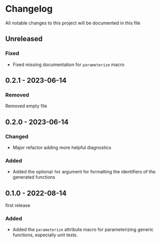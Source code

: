 # Changelog

All notable changes to this project will be documented in this file

## Unreleased

### Fixed

- Fixed missing documentation for `parameterize` macro


## 0.2.1 - 2023-06-14

### Removed

Removed empty file


## 0.2.0 - 2023-06-14

### Changed

- Major refactor adding more helpful diagnostics

### Added

- Added the optional `fmt` argument for formatting the identifiers of the generated functions


## 0.1.0 - 2022-08-14

first release

### Added

- Added the `parameterize` attribute macro for parameterizing generic functions, especially unit tests.